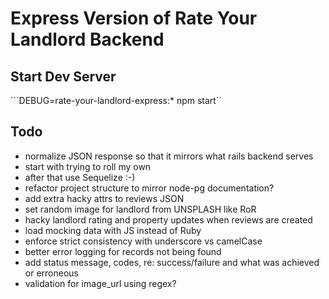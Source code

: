 # Express Version of Rate Your Landlord Backend

## Start Dev Server

```DEBUG=rate-your-landlord-express:* npm start``

## Todo

- normalize JSON response so that it mirrors what rails backend serves
- start with trying to roll my own
- after that use Sequelize :-)
- refactor project structure to mirror node-pg documentation?
- add extra hacky attrs to reviews JSON
- set random image for landlord from UNSPLASH like RoR
- hacky landlord rating and property updates when reviews are created
- load mocking data with JS instead of Ruby
- enforce strict consistency with underscore vs camelCase
- better error logging for records not being found
- add status message, codes, re: success/failure and what was achieved or erroneous
- validation for image_url using regex?